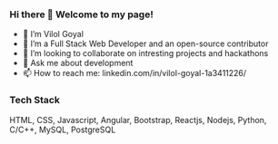 ### Hi there 👋 Welcome to my page!

<!--
**vilol-04/vilol-04** is a ✨ _special_ ✨ repository because its `README.md` (this file) appears on your GitHub profile.

Here are some ideas to get you started:-->

- 🔭 I’m Vilol Goyal
- 🌱 I’m a Full Stack Web Developer and an open-source contributor
- 👯 I’m looking to collaborate on intresting projects and hackathons
- 💬 Ask me about development
- 📫 How to reach me: linkedin.com/in/vilol-goyal-1a3411226/

### Tech Stack
HTML, CSS, Javascript, Angular, Bootstrap, Reactjs, Nodejs, Python, C/C++, MySQL, PostgreSQL
